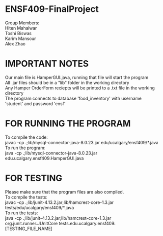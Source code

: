 # ENSF409-FinalProject

Group Members:  
Hiten Mahalwar  
Toshi Biswas  
Karim Mansour  
Alex Zhao  

# IMPORTANT NOTES
Our main file is HamperGUI.java, running that file will start the program  
All .jar files should be in a "lib" folder in the working directory  
Any Hamper OrderForm reciepts will be printed to a .txt file in the working directory  
The program connects to database 'food_inventory' with username 'student' and password 'ensf'  

# FOR RUNNING THE PROGRAM
To compile the code:  
    javac -cp .;lib/mysql-connector-java-8.0.23.jar edu/ucalgary/ensf409/*.java  
To run the program:  
    java -cp .;lib/mysql-connector-java-8.0.23.jar edu.ucalgary.ensf409.HamperGUI.java  

# FOR TESTING  
Please make sure that the program files are also compiled.  
To compile the tests:  
    javac -cp .;lib/junit-4.13.2.jar;lib/hamcrest-core-1.3.jar tests/edu/ucalgary/ensf409/*.java  
To run the tests:  
    java -cp .;lib/junit-4.13.2.jar;lib/hamcrest-core-1.3.jar org.junit.runner.JUnitCore tests.edu.ucalgary.ensf409.[TESTING_FILE_NAME]  

